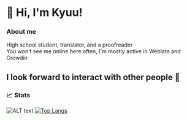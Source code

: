 <h1>👋 Hi, I'm Kyuu!</h1>
<h3>About me</h3>
High school student, translator, and a proofreader
<br>You won't see me online here often, I'm mostly active in Weblate and Crowdin</br>
<h2>I look forward to interact with other people 💙</h2>

<h3>📈 Stats</h3>
           
![ALT text](https://github-readme-stats.vercel.app/api?username=nnikyuu&show_icons=true&theme=gruvbox) [![Top Langs](https://github-readme-stats.vercel.app/api/top-langs/?username=nnikyuu&theme=gruvbox)](https://github.com/anuraghazra/github-readme-stats)
